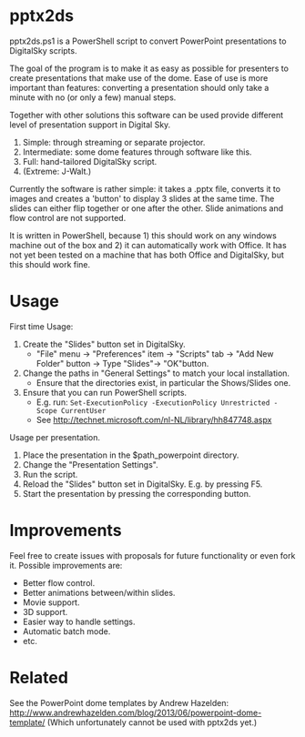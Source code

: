 pptx2ds
=======

pptx2ds.ps1 is a PowerShell script to convert PowerPoint presentations to DigitalSky scripts.

The goal of the program is to make it as easy as possible for presenters to create presentations that make use of the dome. Ease of use is more important than features: converting a presentation should only take a minute with no (or only a few) manual steps.

Together with other solutions this software can be used provide different level of presentation support in Digital Sky.

1. Simple: through streaming or separate projector.
2. Intermediate: some dome features through software like this.
3. Full: hand-tailored DigitalSky script.
4. (Extreme: J-Walt.)

Currently the software is rather simple: it takes a .pptx file, converts it to images and creates a 'button' to display 3 slides at the same time. The slides can either flip together or one after the other. Slide animations and flow control are not supported.

It is written in PowerShell, because 1) this should work on any windows machine out of the box and 2) it can automatically work with Office. It has not yet been tested on a machine that has both Office and DigitalSky, but this should work fine.

Usage
=====
First time Usage:

1. Create the "Slides" button set in DigitalSky.
   - "File" menu -> "Preferences" item -> "Scripts" tab -> "Add New Folder" button -> Type "Slides"-> "OK"button.
2. Change the paths in "General Settings" to match your local installation.
   - Ensure that the directories exist, in particular the Shows/Slides one.
3. Ensure that you can run PowerShell scripts.
   - E.g. run: `Set-ExecutionPolicy -ExecutionPolicy Unrestricted -Scope CurrentUser`
   - See http://technet.microsoft.com/nl-NL/library/hh847748.aspx

Usage per presentation.

1. Place the presentation in the $path_powerpoint directory.
2. Change the "Presentation Settings".
3. Run the script.
4. Reload the "Slides" button set in DigitalSky. E.g. by pressing F5.
5. Start the presentation by pressing the corresponding button.

Improvements
============

Feel free to create issues with proposals for future functionality or even fork it. Possible improvements are:
- Better flow control.
- Better animations between/within slides.
- Movie support.
- 3D support.
- Easier way to handle settings.
- Automatic batch mode.
- etc.

Related
=======
See the PowerPoint dome templates by Andrew Hazelden: http://www.andrewhazelden.com/blog/2013/06/powerpoint-dome-template/ (Which unfortunately cannot be used with pptx2ds yet.)
